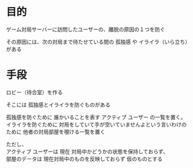 # 目的

ゲーム対局サーバーに訪問したユーザーの、離脱の原因の１つを防ぐ  

その原因には、次の対局まで待たせている間の 孤独感 や イライラ（いら立ち） がある  

# 手段

ロビー（待合室）を作る  

そこには 孤独感とイライラを防ぐものがある  

孤独感を防ぐために 誰かいることを表す アクティブ ユーザー の一覧を置く。  
イライラを防ぐために 対局をしていて手が空いていませんよという言いわけのために 他者の対局部屋を覗ける一覧を置く  

ただし、  
アクティブ ユーザーは 現在 対局中かどうかの状態を保持しておらず、  
部屋のデータは 現在対局中のものを反映しておらず 仮のものとする  
